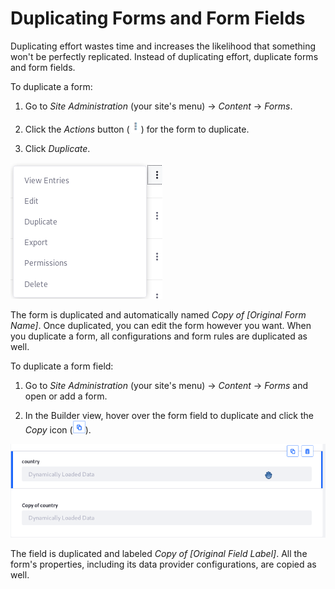 # Duplicating Forms and Form Fields

Duplicating effort wastes time and increases the likelihood that something won't 
be perfectly replicated. Instead of duplicating effort, duplicate forms and form 
fields. 

To duplicate a form: 

1.  Go to *Site Administration* (your site's menu) &rarr; *Content* &rarr; 
    *Forms*. 

2.  Click the *Actions* button 
    (![Actions](../../images/icon-actions.png)) 
    for the form to duplicate. 

3.  Click *Duplicate*.

![Figure 1: The Duplicate option works the same for forms and form fields.](../../images/forms-duplicate-form.png)

The form is duplicated and automatically named *Copy of [Original Form Name]*. 
Once duplicated, you can edit the form however you want. When you duplicate a 
form, all configurations and form rules are duplicated as well. 

To duplicate a form field: 

1.  Go to *Site Administration* (your site's menu) &rarr; *Content* &rarr; 
    *Forms* and open or add a form. 

2.  In the Builder view, hover over the form field to duplicate and click the
    *Copy* icon 
    (![Copy](../../images/icon-copy.png)). 

![Figure 2: You can duplicate form fields.](../../images/forms-duplicate-form-field.png)

The field is duplicated and labeled *Copy of [Original Field Label]*. All the 
form's properties, including its data provider configurations, are copied as
well.
